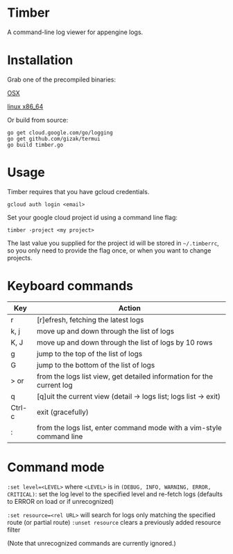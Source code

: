 # Timber

 A command-line log viewer for appengine logs.

# Installation

Grab one of the precompiled binaries:

[OSX](https://storage.googleapis.com/timber-dist/osx/timber)

[linux x86_64](https://storage.googleapis.com/timber-dist/linux-x86_64/timber)

Or build from source:
```
go get cloud.google.com/go/logging
go get github.com/gizak/termui
go build timber.go
```

# Usage

Timber requires that you have gcloud credentials.
```
gcloud auth login <email>
```

Set your google cloud project id using a command line flag:
```
timber -project <my project>
```

The last value you supplied for the project id will be stored in `~/.timberrc`,
so you only need to provide the flag once, or when you want to change projects.

# Keyboard commands
| Key          |  Action                                                                 |
|--------------|-------------------------------------------------------------------------|
| r            | [r]efresh, fetching the latest logs                                     |
| k, j         | move up and down through the list of logs                               |
| K, J         | move up and down through the list of logs by 10 rows                    |
| g            | jump to the top of the list of logs                                     |
| G            | jump to the bottom of the list of logs                                  |
| > or <enter> | from the logs list view, get detailed information for the current log   |
| q            | [q]uit the current view (detail -> logs list; logs list -> exit)        |
| Ctrl-c       | exit (gracefully)                                                       |
| :            | from the logs list, enter command mode with a vim-style command line    |

# Command mode

`:set level=<LEVEL>` where `<LEVEL>` is in `(DEBUG, INFO, WARNING, ERROR, CRITICAL)`:
set the log level to the specified level and re-fetch logs (defaults to ERROR on load or if unrecognized)

`:set resource=<rel URL>` will search for logs only matching the specified route (or partial route)
`:unset resource` clears a previously added resource filter


(Note that unrecognized commands are currently ignored.)

